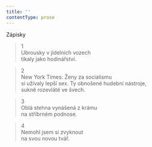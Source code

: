 ```yaml
---
title: ''
contentType: prose
---
```


Zápisky

> 1  
> Ubrousky v jídelních vozech  
> tikaly jako hodinářství.

> 2  
> New York Times: Ženy za socialismu  
> si užívaly lepší sex. Ty obnošené hudební nástroje,  
> sukně rozevláté ve švech.

> 3  
> Oblá stehna vynášená z krámu  
> na stříbrném podnose.

> 4  
> Nemohl jsem si zvyknout  
> na svou novou tvář.
